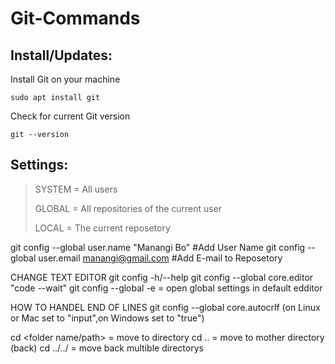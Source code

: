 # Git-Commands
 
## Install/Updates:

 Install Git on your machine 
 ```
 sudo apt install git
 ```
 Check for current Git version
 ```
 git --version
 ```
 
## Settings:
 > SYSTEM = All users
 > 
 > GLOBAL = All repositories of the current user
 > 
 > LOCAL = The current reposetory
 
 git config --global user.name "Manangi Bo" #Add User Name
 git config --global user.email manangi@gmail.com #Add E-mail to Reposetory
 
 CHANGE TEXT EDITOR
 git config -h/--help
 git config --global core.editor "code --wait"
 git config --global -e = open global settings in default edditor
 
 HOW TO HANDEL END OF LINES
 git config --global core.autocrlf (on Linux or Mac set to "input",on Windows set to "true")
 
 
 cd <folder name/path> = move to directory
 cd .. = move to mother directory (back)
 cd ../../ = move back multible directorys
 
